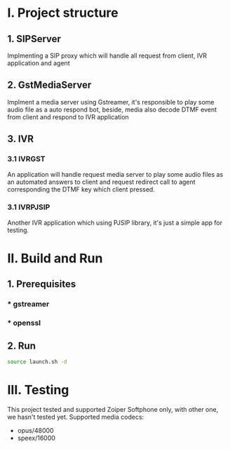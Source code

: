 # I. Project structure

## 1. SIPServer
Implmenting a SIP proxy which will handle all request from client, IVR application and agent

## 2. GstMediaServer
Implment a media server using Gstreamer, it's responsible to play some audio file as a auto respond bot, beside, media also decode DTMF event from client and respond to IVR application

## 3. IVR 
  ### 3.1 IVRGST
  An application will handle request media server to play some audio files as an automated answers to client and request redirect call to agent corresponding the DTMF key which client pressed.

  ### 3.1 IVRPJSIP
  Another IVR application which using PJSIP library, it's just a simple app for testing.


# II. Build and Run

## 1. Prerequisites 

  ### * gstreamer
  ### * openssl

## 2. Run
```bash
source launch.sh -d
```

# III. Testing
This project tested and supported Zoiper Softphone only, with other one, we hasn't tested yet.
Supported media codecs:
  - opus/48000
  - speex/16000
